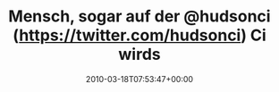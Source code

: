 ---
retweeted: false
source: <a href="http://twitter.com" rel="nofollow">Twitter Web Client</a>
entities:
  hashtags: []
  symbols: []
  user_mentions:
  - name: Hudson CI
    screen_name: hudsonci
    indices:
    - '22'
    - '31'
    id_str: '245535216'
    id: '245535216'
  urls: []
display_text_range:
- '0'
- '77'
favorite_count: '0'
id_str: '10661348496'
truncated: false
retweet_count: '1'
id: '10661348496'
created_at: Thu Mar 18 07:53:47 +0000 2010
favorited: false
full_text: Mensch, sogar auf der [@hudsonci](https://twitter.com/hudsonci) Ci wirds
  Frühling!  http://twitpic.com/19agpf
lang: de
tags:
- pesos/twitter
date: '2010-03-18T07:53:47+00:00'
src: https://twitter.com/bascht/status/10661348496
original_url: https://twitter.com/bascht/status/10661348496
type: twitter_tweet
text: Mensch, sogar auf der [@hudsonci](https://twitter.com/hudsonci) Ci wirds Frühling!  http://twitpic.com/19agpf
title: Mensch, sogar auf der @hudsonci (https://twitter.com/hudsonci) Ci wirds

---